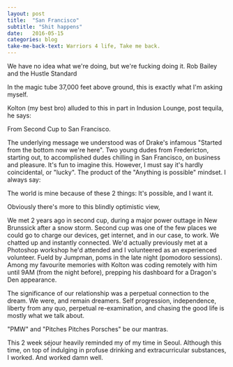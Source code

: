 ```yaml
---
layout: post
title:  "San Francisco"
subtitle: "Shit happens"
date:   2016-05-15
categories: blog
take-me-back-text: Warriors 4 life, Take me back.
---
```


<p class="quote">
  We have no idea what we're doing, but we're fucking doing it.
  <span class="source">Rob Bailey and the Hustle Standard</span>
</p>

In the magic tube 37,000 feet above ground, this is exactly what I'm asking myself.

Kolton (my best bro) alluded to this in part in Indusion Lounge, post tequila, he says:

<p class="quote">
  From Second Cup to San Francisco.
</p>

The underlying message we understood was of Drake's infamous "Started from the bottom now we're here".
Two young dudes from Fredericton, starting out, to accomplished dudes chilling in San Francisco, on business and pleasure.
It's fun to imagine this. However, I must say it's hardly coincidental, or "lucky". The product of the "Anything is possible" mindset. I always say:

<p class="quote">
  The world is mine because of these 2 things: It's possible, and I want it.
</p>

Obviously there's more to this blindly optimistic view,

We met 2 years ago in second cup, during a major power outtage in New Brunssick after a snow storm. Second cup was one of the few places we could go to charge our devices, get internet, and in our case, to work. We chatted up and instantly connected. We'd actually previously met at a Photoshop workshop he'd attended and I volunteered as an experienced volunteer. Fueld by Jumpman, poms in the late night (pomodoro sessions). Among my favourite memories with Kolton was coding remotely with him until 9AM (from the night before), prepping his dashboard for a Dragon's Den appearance.

The significance of our relationship was a perpetual connection to the dream. We were, and remain dreamers. Self progression, independence, liberty from any quo, perpetual re-examination, and chasing the good life is mostly what we talk about.

"PMW" and "Pitches Pitches Porsches" be our mantras.

This 2 week séjour heavily reminded my of my time in Seoul. Although this time, on top of indulging in profuse drinking and extracurricular substances, I worked. And worked damn well.
